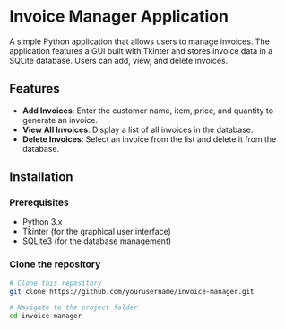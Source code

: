 # Invoice Manager Application

A simple Python application that allows users to manage invoices. The application features a GUI built with Tkinter and stores invoice data in a SQLite database. Users can add, view, and delete invoices.

## Features

- **Add Invoices**: Enter the customer name, item, price, and quantity to generate an invoice.
- **View All Invoices**: Display a list of all invoices in the database.
- **Delete Invoices**: Select an invoice from the list and delete it from the database.

## Installation

### Prerequisites

- Python 3.x
- Tkinter (for the graphical user interface)
- SQLite3 (for the database management)

### Clone the repository

```bash
# Clone this repository
git clone https://github.com/yourusername/invoice-manager.git

# Navigate to the project folder
cd invoice-manager
```
